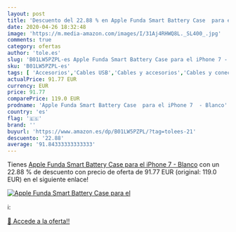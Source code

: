 ```yaml
---
layout: post
title: 'Descuento del 22.88 % en Apple Funda Smart Battery Case  para el '
date: 2020-04-26 18:32:48
image: 'https://m.media-amazon.com/images/I/31Aj4RHWQ8L._SL400_.jpg'
comments: true
category: ofertas
author: 'tole.es'
slug: 'B01LW5PZPL-es Apple Funda Smart Battery Case para el iPhone 7 - Blanco'
sku: 'B01LW5PZPL-es'
tags: [ 'Accesorios','Cables USB','Cables y accesorios','Cables y conectores','Informática','apple','iphone', ]
actualPrice: 91.77 EUR
currency: EUR
price: 91.77
comparePrice: 119.0 EUR
prodname: 'Apple Funda Smart Battery Case  para el iPhone 7  - Blanco'
country: 'es'
flag: '🇪🇸'
brand: ''
buyurl: 'https://www.amazon.es/dp/B01LW5PZPL/?tag=tolees-21'
descuento: '22.88'
average: '91.84333333333333'
---
```


Tienes [Apple Funda Smart Battery Case  para el iPhone 7  - Blanco](https://www.amazon.es/dp/B01LW5PZPL/?tag=tolees-21) con un 22.88 % de descuento con precio de oferta de 91.77 EUR (original: 119.0 EUR) en el siguiente enlace!

[![Apple Funda Smart Battery Case  para el ](https://m.media-amazon.com/images/I/31Aj4RHWQ8L._SL400_.jpg)](https://www.amazon.es/dp/B01LW5PZPL/?tag=tolees-21)

ℹ️:


[🛒 Accede a la oferta!!](https://www.amazon.es/dp/B01LW5PZPL/?tag=tolees-21)
